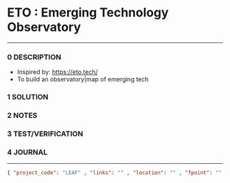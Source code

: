 # ETO : Emerging Technology Observatory 
--------------------------------
### 0 DESCRIPTION
- Inspired by: https://eto.tech/
- To build an observatory|map of emerging tech

### 1 SOLUTION


### 2 NOTES


### 3 TEST/VERIFICATION


### 4 JOURNAL



--------------------------------
```json
{ "project_code": "LEAF" , "links": "" , "location": "" , "fpoint": "" }
```
